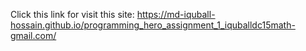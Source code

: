 Click this link for visit this site:
https://md-iquball-hossain.github.io/programming_hero_assignment_1_iquballdc15math-gmail.com/

